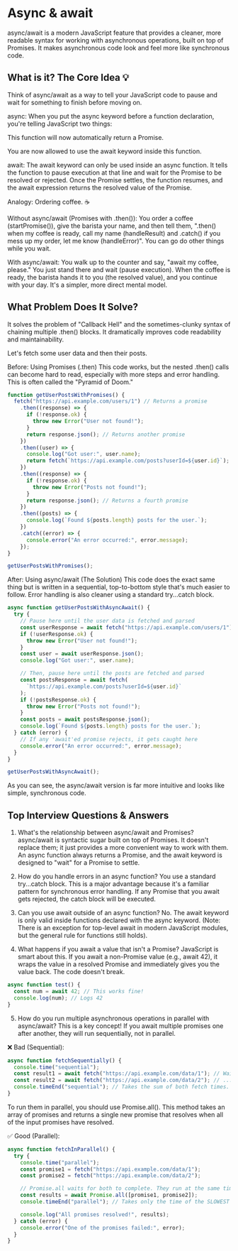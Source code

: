 # Async & await

async/await is a modern JavaScript feature that provides a cleaner, more readable syntax for working with asynchronous operations, built on top of Promises. It makes asynchronous code look and feel more like synchronous code.

## What is it? The Core Idea 💡

Think of async/await as a way to tell your JavaScript code to pause and wait for something to finish before moving on.

async: When you put the async keyword before a function declaration, you're telling JavaScript two things:

This function will now automatically return a Promise.

You are now allowed to use the await keyword inside this function.

await: The await keyword can only be used inside an async function. It tells the function to pause execution at that line and wait for the Promise to be resolved or rejected. Once the Promise settles, the function resumes, and the await expression returns the resolved value of the Promise.

Analogy: Ordering coffee. ☕

Without async/await (Promises with .then()): You order a coffee (startPromise()), give the barista your name, and then tell them, ".then() when my coffee is ready, call my name (handleResult) and .catch() if you mess up my order, let me know (handleError)". You can go do other things while you wait.

With async/await: You walk up to the counter and say, "await my coffee, please." You just stand there and wait (pause execution). When the coffee is ready, the barista hands it to you (the resolved value), and you continue with your day. It's a simpler, more direct mental model.

## What Problem Does It Solve?

It solves the problem of "Callback Hell" and the sometimes-clunky syntax of chaining multiple .then() blocks. It dramatically improves code readability and maintainability.

Let's fetch some user data and then their posts.

Before: Using Promises (.then)
This code works, but the nested .then() calls can become hard to read, especially with more steps and error handling. This is often called the "Pyramid of Doom."

```javascript
function getUserPostsWithPromises() {
  fetch("https://api.example.com/users/1") // Returns a promise
    .then((response) => {
      if (!response.ok) {
        throw new Error("User not found!");
      }
      return response.json(); // Returns another promise
    })
    .then((user) => {
      console.log("Got user:", user.name);
      return fetch(`https://api.example.com/posts?userId=${user.id}`); // Returns a third promise
    })
    .then((response) => {
      if (!response.ok) {
        throw new Error("Posts not found!");
      }
      return response.json(); // Returns a fourth promise
    })
    .then((posts) => {
      console.log(`Found ${posts.length} posts for the user.`);
    })
    .catch((error) => {
      console.error("An error occurred:", error.message);
    });
}

getUserPostsWithPromises();
```

After: Using async/await (The Solution)
This code does the exact same thing but is written in a sequential, top-to-bottom style that's much easier to follow. Error handling is also cleaner using a standard try...catch block.

```javascript
async function getUserPostsWithAsyncAwait() {
  try {
    // Pause here until the user data is fetched and parsed
    const userResponse = await fetch("https://api.example.com/users/1");
    if (!userResponse.ok) {
      throw new Error("User not found!");
    }
    const user = await userResponse.json();
    console.log("Got user:", user.name);

    // Then, pause here until the posts are fetched and parsed
    const postsResponse = await fetch(
      `https://api.example.com/posts?userId=${user.id}`
    );
    if (!postsResponse.ok) {
      throw new Error("Posts not found!");
    }
    const posts = await postsResponse.json();
    console.log(`Found ${posts.length} posts for the user.`);
  } catch (error) {
    // If any 'await'ed promise rejects, it gets caught here
    console.error("An error occurred:", error.message);
  }
}

getUserPostsWithAsyncAwait();
```

As you can see, the async/await version is far more intuitive and looks like simple, synchronous code.

## Top Interview Questions & Answers

1. What's the relationship between async/await and Promises?
   async/await is syntactic sugar built on top of Promises. It doesn't replace them; it just provides a more convenient way to work with them. An async function always returns a Promise, and the await keyword is designed to "wait" for a Promise to settle.

2. How do you handle errors in an async function?
   You use a standard try...catch block. This is a major advantage because it's a familiar pattern for synchronous error handling. If any Promise that you await gets rejected, the catch block will be executed.

3. Can you use await outside of an async function?
   No. The await keyword is only valid inside functions declared with the async keyword. (Note: There is an exception for top-level await in modern JavaScript modules, but the general rule for functions still holds).

4. What happens if you await a value that isn't a Promise?
   JavaScript is smart about this. If you await a non-Promise value (e.g., await 42), it wraps the value in a resolved Promise and immediately gives you the value back. The code doesn't break.

```javascript
async function test() {
  const num = await 42; // This works fine!
  console.log(num); // Logs 42
}
```

5. How do you run multiple asynchronous operations in parallel with async/await?
   This is a key concept! If you await multiple promises one after another, they will run sequentially, not in parallel.

❌ Bad (Sequential):

```javascript
async function fetchSequentially() {
  console.time("sequential");
  const result1 = await fetch("https://api.example.com/data/1"); // Waits for this to finish...
  const result2 = await fetch("https://api.example.com/data/2"); // ...before starting this one.
  console.timeEnd("sequential"); // Takes the sum of both fetch times.
}
```

To run them in parallel, you should use Promise.all(). This method takes an array of promises and returns a single new promise that resolves when all of the input promises have resolved.

✅ Good (Parallel):

```javascript
async function fetchInParallel() {
  try {
    console.time("parallel");
    const promise1 = fetch("https://api.example.com/data/1");
    const promise2 = fetch("https://api.example.com/data/2");

    // Promise.all waits for both to complete. They run at the same time.
    const results = await Promise.all([promise1, promise2]);
    console.timeEnd("parallel"); // Takes only the time of the SLOWEST fetch.

    console.log("All promises resolved!", results);
  } catch (error) {
    console.error("One of the promises failed:", error);
  }
}
```
